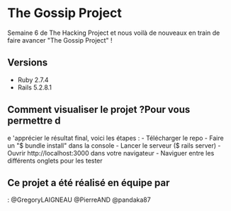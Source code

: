 # The Gossip Project

Semaine 6 de The Hacking Project et nous voilà de nouveaux en train de faire avancer "The Gossip Project" !

## Versions
- Ruby 2.7.4
- Rails 5.2.8.1

## Comment visualiser le projet ?Pour vous permettre d
e 'apprécier le résultat final, voici les étapes :
    - Télécharger le repo
    - Faire un "$ bundle install" dans la console
    - Lancer le serveur ($ rails server)
    - Ouvrir http://localhost:3000 dans votre navigateur
    - Naviguer entre les différents onglets pour les tester

## Ce projet a été réalisé en équipe par
 :
    @GregoryLAIGNEAU
    @PierreAND
    @pandaka87
